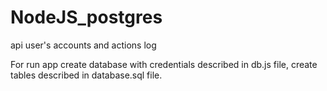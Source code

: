 # NodeJS_postgres
api user's accounts and actions log

For run app create database with credentials described in db.js file, create tables described in database.sql file.
